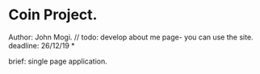 # Coin Project.

Author: John Mogi. // todo: develop about me page- you can use the site. deadline: 26/12/19 *

brief: single page application.
